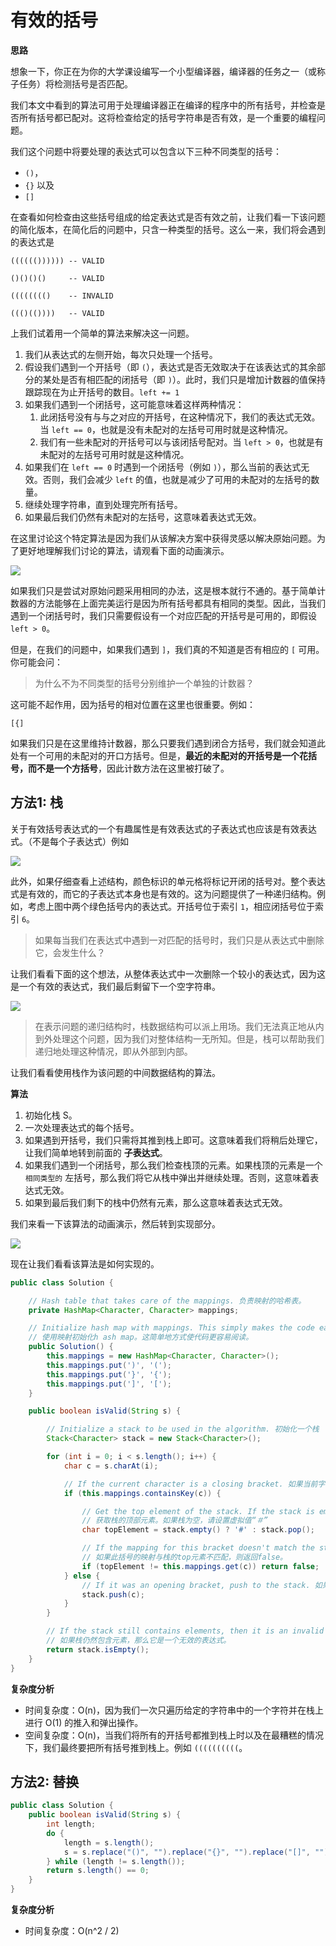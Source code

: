 # 有效的括号

**思路**

想象一下，你正在为你的大学课设编写一个小型编译器，编译器的任务之一（或称子任务）将检测括号是否匹配。

我们本文中看到的算法可用于处理编译器正在编译的程序中的所有括号，并检查是否所有括号都已配对。这将检查给定的括号字符串是否有效，是一个重要的编程问题。

我们这个问题中将要处理的表达式可以包含以下三种不同类型的括号：

- `()`，
- `{}` 以及
- `[]`

在查看如何检查由这些括号组成的给定表达式是否有效之前，让我们看一下该问题的简化版本，在简化后的问题中，只含一种类型的括号。这么一来，我们将会遇到的表达式是

```
(((((()))))) -- VALID

()()()()     -- VALID

(((((((()    -- INVALID

((()(())))   -- VALID
```

上我们试着用一个简单的算法来解决这一问题。

1. 我们从表达式的左侧开始，每次只处理一个括号。
2. 假设我们遇到一个开括号（即 `(`），表达式是否无效取决于在该表达式的其余部分的某处是否有相匹配的闭括号（即 `)`）。此时，我们只是增加计数器的值保持跟踪现在为止开括号的数目。`left += 1`
3. 如果我们遇到一个闭括号，这可能意味着这样两种情况：
   1. 此闭括号没有与与之对应的开括号，在这种情况下，我们的表达式无效。当 `left == 0`，也就是没有未配对的左括号可用时就是这种情况。
   2. 我们有一些未配对的开括号可以与该闭括号配对。当 `left > 0`，也就是有未配对的左括号可用时就是这种情况。
4. 如果我们在 `left == 0` 时遇到一个闭括号（例如 `)`），那么当前的表达式无效。否则，我们会减少 `left` 的值，也就是减少了可用的未配对的左括号的数量。
5. 继续处理字符串，直到处理完所有括号。
6. 如果最后我们仍然有未配对的左括号，这意味着表达式无效。

在这里讨论这个特定算法是因为我们从该解决方案中获得灵感以解决原始问题。为了更好地理解我们讨论的算法，请观看下面的动画演示。

![](https://raw.githubusercontent.com/gaohanghang/images/master/imgKapture%202019-06-25%20at%2021.42.16.gif)

如果我们只是尝试对原始问题采用相同的办法，这是根本就行不通的。基于简单计数器的方法能够在上面完美运行是因为所有括号都具有相同的类型。因此，当我们遇到一个闭括号时，我们只需要假设有一个对应匹配的开括号是可用的，即假设 `left > 0`。

但是，在我们的问题中，如果我们遇到 `]`，我们真的不知道是否有相应的 `[` 可用。你可能会问：

> 为什么不为不同类型的括号分别维护一个单独的计数器？

这可能不起作用，因为括号的相对位置在这里也很重要。例如：

```
[{]
```

如果我们只是在这里维持计数器，那么只要我们遇到闭合方括号，我们就会知道此处有一个可用的未配对的开口方括号。但是，**最近的未配对的开括号是一个花括号，而不是一个方括号**，因此计数方法在这里被打破了。

## 方法1: 栈

关于有效括号表达式的一个有趣属性是有效表达式的子表达式也应该是有效表达式。（不是每个子表达式）例如

![](https://raw.githubusercontent.com/gaohanghang/images/master/img20190625214342.png)

此外，如果仔细查看上述结构，颜色标识的单元格将标记开闭的括号对。整个表达式是有效的，而它的子表达式本身也是有效的。这为问题提供了一种递归结构。例如，考虑上图中两个绿色括号内的表达式。开括号位于索引 `1`，相应闭括号位于索引 `6`。

> 如果每当我们在表达式中遇到一对匹配的括号时，我们只是从表达式中删除它，会发生什么？

让我们看看下面的这个想法，从整体表达式中一次删除一个较小的表达式，因为这是一个有效的表达式，我们最后剩留下一个空字符串。

![](https://raw.githubusercontent.com/gaohanghang/images/master/imgKapture%202019-06-25%20at%2021.44.54.gif)

> 在表示问题的递归结构时，栈数据结构可以派上用场。我们无法真正地从内到外处理这个问题，因为我们对整体结构一无所知。但是，栈可以帮助我们递归地处理这种情况，即从外部到内部。

让我们看看使用栈作为该问题的中间数据结构的算法。

**算法**

1. 初始化栈 S。
2. 一次处理表达式的每个括号。
3. 如果遇到开括号，我们只需将其推到栈上即可。这意味着我们将稍后处理它，让我们简单地转到前面的 **子表达式**。
4. 如果我们遇到一个闭括号，那么我们检查栈顶的元素。如果栈顶的元素是一个 `相同类型的` 左括号，那么我们将它从栈中弹出并继续处理。否则，这意味着表达式无效。
5. 如果到最后我们剩下的栈中仍然有元素，那么这意味着表达式无效。

我们来看一下该算法的动画演示，然后转到实现部分。

![](https://raw.githubusercontent.com/gaohanghang/images/master/imgKapture%202019-06-25%20at%2021.48.58.gif)

现在让我们看看该算法是如何实现的。

```java
public class Solution {

    // Hash table that takes care of the mappings. 负责映射的哈希表。
    private HashMap<Character, Character> mappings;

    // Initialize hash map with mappings. This simply makes the code easier to read.
    // 使用映射初始化h ash map。这简单地方式使代码更容易阅读。
    public Solution() {
        this.mappings = new HashMap<Character, Character>();
        this.mappings.put(')', '(');
        this.mappings.put('}', '{');
        this.mappings.put(']', '[');
    }

    public boolean isValid(String s) {

        // Initialize a stack to be used in the algorithm. 初始化一个栈
        Stack<Character> stack = new Stack<Character>();

        for (int i = 0; i < s.length(); i++) {
            char c = s.charAt(i);

            // If the current character is a closing bracket. 如果当前字符是结束括号
            if (this.mappings.containsKey(c)) {

                // Get the top element of the stack. If the stack is empty, set a dummy value of '#'
                // 获取栈的顶部元素。如果栈为空，请设置虚拟值“＃”
                char topElement = stack.empty() ? '#' : stack.pop();

                // If the mapping for this bracket doesn't match the stack's top element, return false.
                // 如果此括号的映射与栈的top元素不匹配，则返回false。
                if (topElement != this.mappings.get(c)) return false;
            } else {
                // If it was an opening bracket, push to the stack. 如果它是一个左括号，推到栈。
                stack.push(c);
            }
        }

        // If the stack still contains elements, then it is an invalid expression.
        // 如果栈仍然包含元素，那么它是一个无效的表达式。
        return stack.isEmpty();
    }
}
```

**复杂度分析**

- 时间复杂度：O(n)，因为我们一次只遍历给定的字符串中的一个字符并在栈上进行 O(1) 的推入和弹出操作。
- 空间复杂度：O(n)，当我们将所有的开括号都推到栈上时以及在最糟糕的情况下，我们最终要把所有括号推到栈上。例如 `((((((((((`。

## 方法2:  替换

```java
public class Solution {
    public boolean isValid(String s) {
        int length;
        do {
            length = s.length();
            s = s.replace("()", "").replace("{}", "").replace("[]", "");
        } while (length != s.length());
        return s.length() == 0;
    }
}
```

**复杂度分析**

- 时间复杂度：O(n^2 / 2)